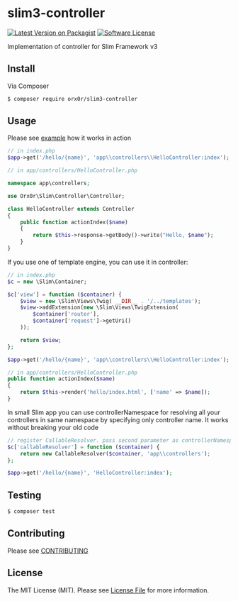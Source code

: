 # slim3-controller

[![Latest Version on Packagist][ico-version]][link-packagist]
[![Software License][ico-license]](LICENSE.md)

Implementation of controller for Slim Framework v3

## Install

Via Composer

``` bash
$ composer require orx0r/slim3-controller
```

## Usage

Please see [example](https://github.com/orx0r/slim3-controller/tree/master/example) how it works in action
``` php
// in index.php
$app->get('/hello/{name}', 'app\\controllers\\HelloController:index');

// in app/controllers/HelloController.php

namespace app\controllers;

use Orx0r\Slim\Controller\Controller;

class HelloController extends Controller
{
    public function actionIndex($name)
    {
        return $this->response->getBody()->write("Hello, $name");
    }
}
```

If you use one of template engine, you can use it in controller:
```php
// in index.php
$c = new \Slim\Container;

$c['view'] = function ($container) {
    $view = new \Slim\Views\Twig( __DIR__ . '/../templates');
    $view->addExtension(new \Slim\Views\TwigExtension(
        $container['router'],
        $container['request']->getUri()
    ));

    return $view;
};

$app->get('/hello/{name}', 'app\\controllers\\HelloController:index');

// in app/controllers/HelloController.php
public function actionIndex($name)
{
    return $this->render('hello/index.html', ['name' => $name]);
}
```

In small Slim app you can use controllerNamespace for resolving
all your controllers in same namespace by specifying only controller name.
It works without breaking your old code

```php
// register CallableResolver. pass second parameter as controllerNamespace
$c['callableResolver'] = function ($container) {
    return new CallableResolver($container, 'app\\controllers');
};

$app->get('/hello/{name}', 'HelloController:index');

```

## Testing

``` bash
$ composer test
```

## Contributing

Please see [CONTRIBUTING](CONTRIBUTING.md)

## License

The MIT License (MIT). Please see [License File](LICENSE.md) for more information.

[ico-version]: https://img.shields.io/packagist/v/orx0r/slim3-controller.svg?style=flat-square
[ico-license]: https://img.shields.io/badge/license-MIT-brightgreen.svg?style=flat-square

[link-packagist]: https://packagist.org/packages/orx0r/slim3-controller
[link-author]: https://github.com/orx0r
